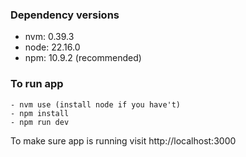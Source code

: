 ### Dependency versions
- nvm: 0.39.3
- node: 22.16.0
- npm: 10.9.2 (recommended)

### To run app
```
- nvm use (install node if you have't)
- npm install
- npm run dev
```

To make sure app is running visit http://localhost:3000
